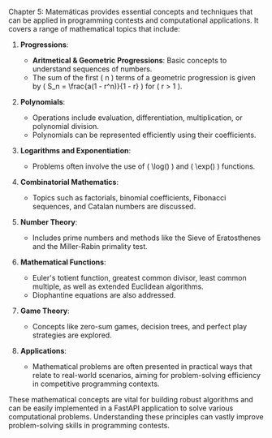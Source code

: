 Chapter 5: Matemáticas provides essential concepts and techniques that can be applied in programming contests and computational applications. It covers a range of mathematical topics that include:

1. **Progressions**: 
   - **Aritmetical & Geometric Progressions**: Basic concepts to understand sequences of numbers.
   - The sum of the first \( n \) terms of a geometric progression is given by \( S_n = \frac{a(1 - r^n)}{1 - r} \) for \( r > 1 \).

2. **Polynomials**: 
   - Operations include evaluation, differentiation, multiplication, or polynomial division.
   - Polynomials can be represented efficiently using their coefficients.

3. **Logarithms and Exponentiation**: 
   - Problems often involve the use of \( \log() \) and \( \exp() \) functions.

4. **Combinatorial Mathematics**:
   - Topics such as factorials, binomial coefficients, Fibonacci sequences, and Catalan numbers are discussed.

5. **Number Theory**:
   - Includes prime numbers and methods like the Sieve of Eratosthenes and the Miller-Rabin primality test.

6. **Mathematical Functions**:
   - Euler's totient function, greatest common divisor, least common multiple, as well as extended Euclidean algorithms.
   - Diophantine equations are also addressed.

7. **Game Theory**:
   - Concepts like zero-sum games, decision trees, and perfect play strategies are explored.

8. **Applications**:
   - Mathematical problems are often presented in practical ways that relate to real-world scenarios, aiming for problem-solving efficiency in competitive programming contexts.

These mathematical concepts are vital for building robust algorithms and can be easily implemented in a FastAPI application to solve various computational problems. Understanding these principles can vastly improve problem-solving skills in programming contests.